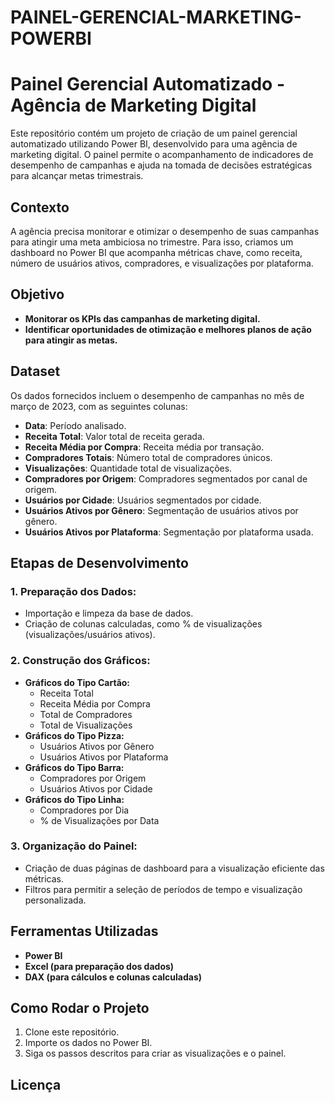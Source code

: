 # PAINEL-GERENCIAL-MARKETING-POWERBI

# Painel Gerencial Automatizado - Agência de Marketing Digital

Este repositório contém um projeto de criação de um painel gerencial automatizado utilizando Power BI, desenvolvido para uma agência de marketing digital. O painel permite o acompanhamento de indicadores de desempenho de campanhas e ajuda na tomada de decisões estratégicas para alcançar metas trimestrais.

## Contexto

A agência precisa monitorar e otimizar o desempenho de suas campanhas para atingir uma meta ambiciosa no trimestre. Para isso, criamos um dashboard no Power BI que acompanha métricas chave, como receita, número de usuários ativos, compradores, e visualizações por plataforma.

## Objetivo

- **Monitorar os KPIs das campanhas de marketing digital.**
- **Identificar oportunidades de otimização e melhores planos de ação para atingir as metas.**

## Dataset

Os dados fornecidos incluem o desempenho de campanhas no mês de março de 2023, com as seguintes colunas:
- **Data**: Período analisado.
- **Receita Total**: Valor total de receita gerada.
- **Receita Média por Compra**: Receita média por transação.
- **Compradores Totais**: Número total de compradores únicos.
- **Visualizações**: Quantidade total de visualizações.
- **Compradores por Origem**: Compradores segmentados por canal de origem.
- **Usuários por Cidade**: Usuários segmentados por cidade.
- **Usuários Ativos por Gênero**: Segmentação de usuários ativos por gênero.
- **Usuários Ativos por Plataforma**: Segmentação por plataforma usada.

## Etapas de Desenvolvimento

### 1. Preparação dos Dados:
- Importação e limpeza da base de dados.
- Criação de colunas calculadas, como % de visualizações (visualizações/usuários ativos).

### 2. Construção dos Gráficos:
- **Gráficos do Tipo Cartão:**
   - Receita Total
   - Receita Média por Compra
   - Total de Compradores
   - Total de Visualizações
- **Gráficos do Tipo Pizza:**
   - Usuários Ativos por Gênero
   - Usuários Ativos por Plataforma
- **Gráficos do Tipo Barra:**
   - Compradores por Origem
   - Usuários Ativos por Cidade
- **Gráficos do Tipo Linha:**
   - Compradores por Dia
   - % de Visualizações por Data

### 3. Organização do Painel:
- Criação de duas páginas de dashboard para a visualização eficiente das métricas.
- Filtros para permitir a seleção de períodos de tempo e visualização personalizada.

## Ferramentas Utilizadas

- **Power BI**
- **Excel (para preparação dos dados)**
- **DAX (para cálculos e colunas calculadas)**

## Como Rodar o Projeto

1. Clone este repositório.
2. Importe os dados no Power BI.
3. Siga os passos descritos para criar as visualizações e o painel.

## Licença
